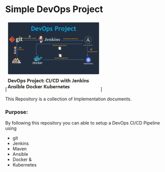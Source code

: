# Simple DevOps Project

[![Image](https://github.com/VamshiKrishnaJanagama/Devops-Project/blob/master/Devops_course.PNG "DevOps Project - CI/CD with Jenkins Ansible Docker Kubernetes ")]

This Repository is a collection of Implementation documents. 

### Purpose:
By following this repository you can able to setup a DevOps CI/CD Pipeline using
- git
- Jenkins
- Maven
- Ansible
- Docker &
- Kubernetes

